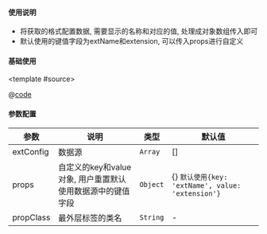 #### 使用说明

- 将获取的格式配置数据, 需要显示的名称和对应的值, 处理成对象数组传入即可
- 默认使用的键值字段为extName和extension, 可以传入props进行自定义



#### 基础使用

<common-code-format>

  <template #source>
    <APP-ndExtTable-ndExtTable></APP-ndExtTable-ndExtTable>
  </template>

  @[code](../.vuepress/components/APP/ndExtTable/ndExtTable.vue)

</common-code-format>


#### 参数配置

| 参数                    | 说明                       | 类型        | 默认值                                        |
| -------------------     | ------------------------  | ----------- | --------------------------------------------- |
| extConfig          | 数据源 | `Array` | []            |
| props          | 自定义的key和value对象, 用户重置默认使用数据源中的键值字段 | `Object` | {} `默认使用{key: 'extName', value: 'extension'}` |
| propClass          | 最外层标签的类名 | `String` | -          |




















